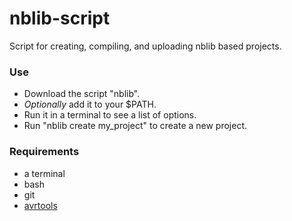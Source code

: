 # nblib-script

Script for creating, compiling, and uploading nblib based projects.

### Use

* Download the script "nblib".
* _Optionally_ add it to your $PATH.
* Run it in a terminal to see a list of options.
* Run "nblib create my_project" to create a new project.

### Requirements

* a terminal
* bash
* git
* [avrtools](https://drive.google.com/file/d/1Ypa9bh1wARY1gWKibG7EtpFnmsgE3oC_/view?usp=sharing)
